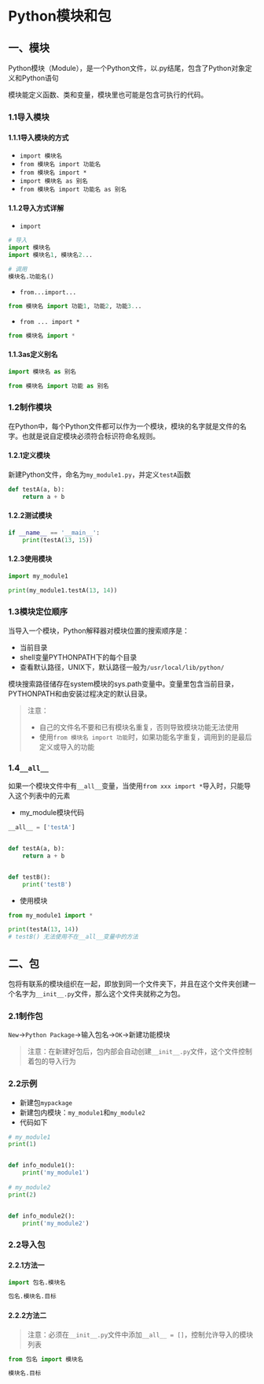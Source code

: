 # Python模块和包

## 一、模块

Python模块（Module），是一个Python文件，以.py结尾，包含了Python对象定义和Python语句

模块能定义函数、类和变量，模块里也可能是包含可执行的代码。

### 1.1导入模块

#### 1.1.1导入模块的方式

- `import 模块名`
- `from 模块名 import 功能名`
- `from 模块名 import *`
- `import 模块名 as 别名`
- `from 模块名 import 功能名 as 别名`

#### 1.1.2导入方式详解

- `import`

```python
# 导入
import 模块名
import 模块名1, 模块名2...

# 调用
模块名.功能名()
```

- `from...import...`

```python
from 模块名 import 功能1, 功能2, 功能3...
```

- `from ... import *`

```python
from 模块名 import *
```

#### 1.1.3as定义别名

```python
import 模块名 as 别名

from 模块名 import 功能 as 别名
```

### 1.2制作模块

在Python中，每个Python文件都可以作为一个模块，模块的名字就是文件的名字。也就是说自定模块必须符合标识符命名规则。

#### 1.2.1定义模块

新建Python文件，命名为`my_module1.py`，并定义`testA`函数

```python
def testA(a, b):
    return a + b
```

#### 1.2.2测试模块

```python
if __name__ == '__main__':
    print(testA(13, 15))
```

#### 1.2.3使用模块

```python
import my_module1

print(my_module1.testA(13, 14))
```

### 1.3模块定位顺序

当导入一个模块，Python解释器对模块位置的搜索顺序是：

- 当前目录
- shell变量PYTHONPATH下的每个目录
- 查看默认路径，UNIX下，默认路径一般为`/usr/local/lib/python/`

模块搜索路径储存在system模块的sys.path变量中。变量里包含当前目录，PYTHONPATH和由安装过程决定的默认目录。

> 注意：
>
> - 自己的文件名不要和已有模块名重复，否则导致模块功能无法使用
> - 使用`from 模块名 import 功能`时，如果功能名字重复，调用到的是最后定义或导入的功能

### 1.4`__all__`

如果一个模块文件中有`__all__`变量，当使用`from xxx import *`导入时，只能导入这个列表中的元素

- my_module模块代码

```python
__all__ = ['testA']


def testA(a, b):
    return a + b


def testB():
    print('testB')
```

- 使用模块

```python
from my_module1 import *

print(testA(13, 14))
# testB() 无法使用不在__all__变量中的方法
```

## 二、包

包将有联系的模块组织在一起，即放到同一个文件夹下，并且在这个文件夹创建一个名字为`__init__.py`文件，那么这个文件夹就称之为包。

### 2.1制作包

`New`->`Python Package`->输入包名->`OK`->新建功能模块

> 注意：在新建好包后，包内部会自动创建`__init__.py`文件，这个文件控制着包的导入行为

### 2.2示例

- 新建包`mypackage`
- 新建包内模块：`my_module1`和`my_module2`
- 代码如下

```python
# my_module1
print(1)


def info_module1():
    print('my_module1')
    
# my_module2
print(2)


def info_module2():
    print('my_module2')
```

### 2.2导入包

#### 2.2.1方法一

```python
import 包名.模块名

包名.模块名.目标
```

#### 2.2.2方法二

> 注意：必须在`__init__.py`文件中添加`__all__ = []`，控制允许导入的模块列表

```python
from 包名 import 模块名

模块名.目标
```

